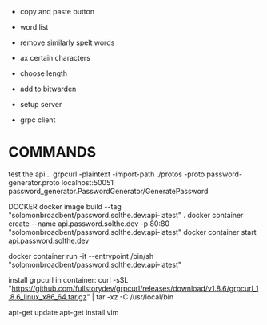 - copy and paste button
- word list
- remove similarly spelt words
- ax certain characters
- choose length

- add to bitwarden
- setup server
- grpc client



# COMMANDS
test the api...
grpcurl -plaintext -import-path ./protos -proto password-generator.proto localhost:50051 password_generator.PasswordGenerator/GeneratePassword

DOCKER
docker image build --tag "solomonbroadbent/password.solthe.dev:api-latest" .
docker container create --name api.password.solthe.dev -p 80:80 "solomonbroadbent/password.solthe.dev:api-latest"
docker container start api.password.solthe.dev

docker container run -it --entrypoint /bin/sh "solomonbroadbent/password.solthe.dev:api-latest"

install grpcurl in container:
curl -sSL "https://github.com/fullstorydev/grpcurl/releases/download/v1.8.6/grpcurl_1.8.6_linux_x86_64.tar.gz" | tar -xz -C /usr/local/bin

apt-get update
apt-get install vim
